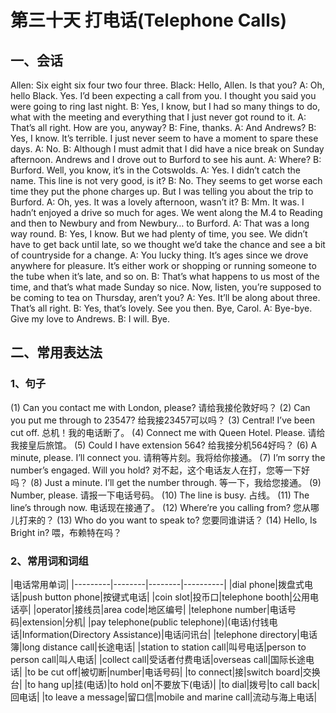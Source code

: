# 第三十天 打电话(Telephone Calls)

## 一、会话

Allen: Six eight six four two four three.
Black: Hello, Allen. Is that you?
A: Oh, hello Black. Yes. I’d been expecting a call from you. I thought you said you were going to ring last night.
B: Yes, I know, but I had so many things to do, what with the meeting and everything that I just never got round to it.
A: That’s all right. How are you, anyway?
B: Fine, thanks.
A: And Andrews?
B: Yes, I know. It’s terrible. I just never seem to have a moment to spare these days.
A: No.
B: Although I must admit that I did have a nice break on Sunday afternoon. Andrews and I drove out to Burford to see his aunt.
A: Where?
B: Burford. Well, you know, it’s in the Cotswolds.
A: Yes. I didn’t catch the name. This line is not very good, is it?
B: No. They seems to get worse each time they put the phone charges up. But I was telling you about the trip to Burford.
A: Oh, yes. It was a lovely afternoon, wasn’t it?
B: Mm. It was. I hadn’t enjoyed a drive so much for ages. We went along the M.4 to Reading and then to Newbury and from Newbury… to Burford.
A: That was a long way round.
B: Yes, I know. But we had plenty of time, you see. We didn’t have to get back until late, so we thought we’d take the chance and see a bit of countryside for a change.
A: You lucky thing. It’s ages since we drove anywhere for pleasure. It’s either work or shopping or running someone to the tube when it’s late, and so on.
B: That’s what happens to us most of the time, and that’s what made Sunday so nice. Now, listen, you’re supposed to be coming to tea on Thursday, aren’t you?
A: Yes. It’ll be along about three. That’s all right.
B: Yes, that’s lovely. See you then. Bye, Carol.
A: Bye-bye. Give my love to Andrews.
B: I will. Bye.

## 二、常用表达法

### 1、句子

(1) Can you contact me with London, please?
请给我接伦敦好吗？
(2) Can you put me through to 23547?
给我接23457可以吗？
(3) Central! I’ve been cut off.
总机！我的电话断了。
(4) Connect me with Queen Hotel. Please.
请给我接皇后旅馆。
(5) Could I have extension 564?
给我接分机564好吗？
(6) A minute, please. I’ll connect you.
请稍等片刻。我将给你接通。
(7) I’m sorry the number’s engaged. Will you hold?
对不起，这个电话友人在打，您等一下好吗？
(8) Just a minute. I’ll get the number through.
等一下，我给您接通。
(9) Number, please.
请报一下电话号码。
(10) The line is busy. 占线。
(11) The line’s through now. 电话现在接通了。
(12) Where’re you calling from? 您从哪儿打来的？
(13) Who do you want to speak to?
您要同谁讲话？
(14) Hello, Is Bright in?
喂，布赖特在吗？

### 2、常用词和词组
|电话常用单词|
|---------|--------|--------|----------|
|dial phone|拨盘式电话|push button phone|按键式电话|
|coin slot|投币口|telephone booth|公用电话亭|
|operator|接线员|area code|地区编号|
|telephone number|电话号码|extension|分机|
|pay telephone(public telephone)|(电话)付钱电话|Information(Directory Assistance)|电话问讯台|
|telephone directory|电话簿|long distance call|长途电话|
|station to station call|叫号电话|person to person call|叫人电话|
|collect call|受话者付费电话|overseas call|国际长途电话|
|to be cut off|被切断|number|电话号码|
|to connect|接|switch board|交换台|
|to hang up|挂(电话)|to hold on|不要放下(电话)|
|to dial|拨号|to call back|回电话|
|to leave a message|留口信|mobile and marine call|流动与海上电话|
